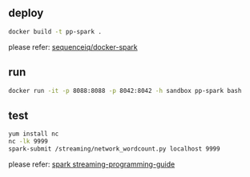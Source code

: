 
## deploy

```sh
docker build -t pp-spark .
```

please refer: [sequenceiq/docker-spark](https://github.com/sequenceiq/docker-spark)

## run

```sh
docker run -it -p 8088:8088 -p 8042:8042 -h sandbox pp-spark bash
```

## test

```sh
yum install nc
nc -lk 9999
spark-submit /streaming/network_wordcount.py localhost 9999
```
please refer: [spark streaming-programming-guide](http://spark.apache.org/docs/latest/streaming-programming-guide.html)

